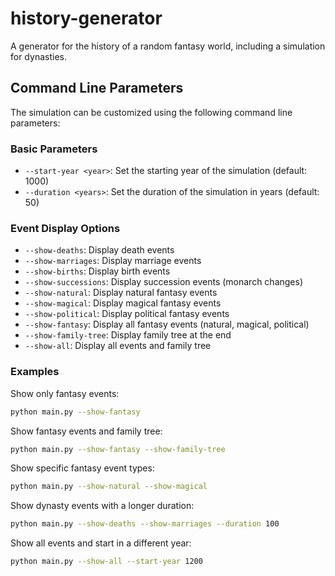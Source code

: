 # history-generator
A generator for the history of a random fantasy world, including a simulation for dynasties.

## Command Line Parameters

The simulation can be customized using the following command line parameters:

### Basic Parameters
- `--start-year <year>`: Set the starting year of the simulation (default: 1000)
- `--duration <years>`: Set the duration of the simulation in years (default: 50)

### Event Display Options
- `--show-deaths`: Display death events
- `--show-marriages`: Display marriage events
- `--show-births`: Display birth events
- `--show-successions`: Display succession events (monarch changes)
- `--show-natural`: Display natural fantasy events
- `--show-magical`: Display magical fantasy events
- `--show-political`: Display political fantasy events
- `--show-fantasy`: Display all fantasy events (natural, magical, political)
- `--show-family-tree`: Display family tree at the end
- `--show-all`: Display all events and family tree

### Examples

Show only fantasy events:
```bash
python main.py --show-fantasy
```

Show fantasy events and family tree:
```bash
python main.py --show-fantasy --show-family-tree
```

Show specific fantasy event types:
```bash
python main.py --show-natural --show-magical
```

Show dynasty events with a longer duration:
```bash
python main.py --show-deaths --show-marriages --duration 100
```

Show all events and start in a different year:
```bash
python main.py --show-all --start-year 1200
```
